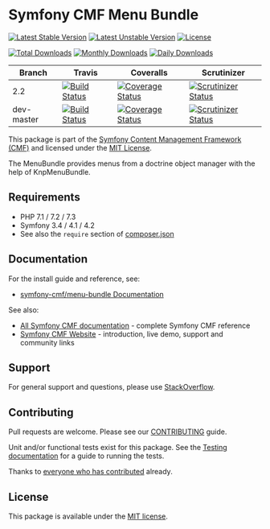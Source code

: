 # Symfony CMF Menu Bundle

[![Latest Stable Version](https://poser.pugx.org/symfony-cmf/menu-bundle/v/stable)](https://packagist.org/packages/symfony-cmf/menu-bundle)
[![Latest Unstable Version](https://poser.pugx.org/symfony-cmf/menu-bundle/v/unstable)](https://packagist.org/packages/symfony-cmf/menu-bundle)
[![License](https://poser.pugx.org/symfony-cmf/menu-bundle/license)](https://packagist.org/packages/symfony-cmf/menu-bundle)

[![Total Downloads](https://poser.pugx.org/symfony-cmf/menu-bundle/downloads)](https://packagist.org/packages/symfony-cmf/menu-bundle)
[![Monthly Downloads](https://poser.pugx.org/symfony-cmf/menu-bundle/d/monthly)](https://packagist.org/packages/symfony-cmf/menu-bundle)
[![Daily Downloads](https://poser.pugx.org/symfony-cmf/menu-bundle/d/daily)](https://packagist.org/packages/symfony-cmf/menu-bundle)

Branch | Travis | Coveralls | Scrutinizer |
------ | ------ | --------- | ----------- |
2.2   | [![Build Status][travis_stable_badge]][travis_stable_link]     | [![Coverage Status][coveralls_stable_badge]][coveralls_stable_link]     | [![Scrutinizer Status][scrutinizer_stable_badge]][scrutinizer_stable_link] |
dev-master | [![Build Status][travis_unstable_badge]][travis_unstable_link] | [![Coverage Status][coveralls_unstable_badge]][coveralls_unstable_link] | [![Scrutinizer Status][scrutinizer_unstable_badge]][scrutinizer_unstable_link] |


This package is part of the [Symfony Content Management Framework (CMF)](https://cmf.symfony.com/) and licensed
under the [MIT License](LICENSE).

The MenuBundle provides menus from a doctrine object manager with the help of KnpMenuBundle.


## Requirements

* PHP 7.1 / 7.2 / 7.3
* Symfony 3.4 / 4.1 / 4.2
* See also the `require` section of [composer.json](composer.json)

## Documentation

For the install guide and reference, see:

* [symfony-cmf/menu-bundle Documentation](https://symfony.com/doc/master/cmf/bundles/menu/index.html)

See also:

* [All Symfony CMF documentation](https://symfony.com/doc/master/cmf/index.html) - complete Symfony CMF reference
* [Symfony CMF Website](https://cmf.symfony.com/) - introduction, live demo, support and community links

## Support

For general support and questions, please use [StackOverflow](https://stackoverflow.com/questions/tagged/symfony-cmf).

## Contributing

Pull requests are welcome. Please see our
[CONTRIBUTING](https://github.com/symfony-cmf/blob/master/CONTRIBUTING.md)
guide.

Unit and/or functional tests exist for this package. See the
[Testing documentation](https://symfony.com/doc/master/cmf/components/testing.html)
for a guide to running the tests.

Thanks to
[everyone who has contributed](contributors) already.

## License

This package is available under the [MIT license](src/Resources/meta/LICENSE).

[travis_stable_badge]: https://travis-ci.org/symfony-cmf/menu-bundle.svg?branch=2.2
[travis_stable_link]: https://travis-ci.org/symfony-cmf/menu-bundle
[travis_unstable_badge]: https://travis-ci.org/symfony-cmf/menu-bundle.svg?branch=dev-master
[travis_unstable_link]: https://travis-ci.org/symfony-cmf/menu-bundle

[coveralls_stable_badge]: https://coveralls.io/repos/github/symfony-cmf/menu-bundle/badge.svg?branch=2.2
[coveralls_stable_link]: https://coveralls.io/github/symfony-cmf/menu-bundle?branch=2.2
[coveralls_unstable_badge]: https://coveralls.io/repos/github/symfony-cmf/menu-bundle/badge.svg?branch=dev-master
[coveralls_unstable_link]: https://coveralls.io/github/symfony-cmf/menu-bundle?branch=dev-master

[scrutinizer_stable_badge]: https://scrutinizer-ci.com/g/symfony-cmf/menu-bundle/badges/quality-score.png?b=2.2
[scrutinizer_stable_link]: https://scrutinizer-ci.com/g/symfony-cmf/menu-bundle/?branch=2.2
[scrutinizer_unstable_badge]: https://scrutinizer-ci.com/g/symfony-cmf/menu-bundle/badges/quality-score.png?b=dev-master
[scrutinizer_unstable_link]: https://scrutinizer-ci.com/g/symfony-cmf/menu-bundle/?branch=dev-master
